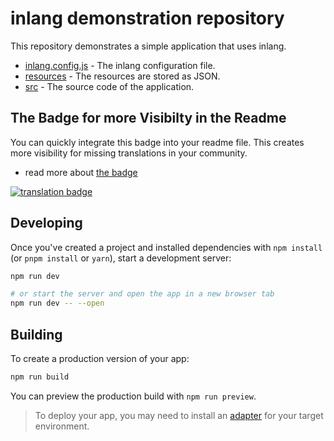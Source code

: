 # inlang demonstration repository

This repository demonstrates a simple application that uses inlang.

- [inlang.config.js](./inlang.config.js) - The inlang configuration file.
- [resources](./resources/) - The resources are stored as JSON.
- [src](./src/) - The source code of the application.

## The Badge for more Visibilty in the Readme

You can quickly integrate this badge into your readme file. This creates more visibility for missing translations in your community.

- read more about [the badge](https://inlang.com/documentation/badge)

[![translation badge](https://inlang.com/badge?url=github.com/inlang/example)](https://inlang.com/editor/github.com/inlang/example?ref=badge)

## Developing

Once you've created a project and installed dependencies with `npm install` (or `pnpm install` or `yarn`), start a development server:

```bash
npm run dev

# or start the server and open the app in a new browser tab
npm run dev -- --open
```

## Building

To create a production version of your app:

```bash
npm run build
```

You can preview the production build with `npm run preview`.

> To deploy your app, you may need to install an [adapter](https://kit.svelte.dev/docs/adapters) for your target environment.
